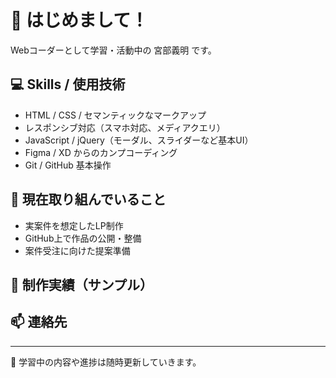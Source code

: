 # 👋 はじめまして！

Webコーダーとして学習・活動中の 宮部義明 です。

## 💻 Skills / 使用技術
- HTML / CSS / セマンティックなマークアップ
- レスポンシブ対応（スマホ対応、メディアクエリ）
- JavaScript / jQuery（モーダル、スライダーなど基本UI）
- Figma / XD からのカンプコーディング
- Git / GitHub 基本操作

## 🔧 現在取り組んでいること
- 実案件を想定したLP制作
- GitHub上で作品の公開・整備
- 案件受注に向けた提案準備

## 📘 制作実績（サンプル）

## 📫 連絡先

---

📝 学習中の内容や進捗は随時更新していきます。

